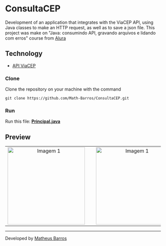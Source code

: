 # ConsultaCEP

Development of an application that integrates with the ViaCEP API, using Java classes to make an HTTP request, as well as to save a json file. This project was make on "Java: consumindo API, gravando arquivos e lidando com erros" course from [Alura](https://www.alura.com.br/)

## Technology

- [API ViaCEP](https://viacep.com.br/)

### Clone
Clone the repository on your machine with the command

```git clone https://github.com/Math-Barros/ConsultaCEP.git```

### Run

Run this file: **[Principal.java](https://github.com/Math-Barros/ConsultaCEP/blob/master/src/Principal.java)**

## Preview

<table align="center">
  <tr>
    <td align="center">
      <img src="/Preview1.png" alt="Imagem 1" style="margin-right: 20px;" width="250" />
    </td>
    <td align="center">
      <img src="/Preview2.png" alt="Imagem 1" style="margin-right: 20px;" width="250" />
    </td>
  </tr>
</table>

--- 
Developed by [Matheus Barros](https://github.com/Math-Barros)
